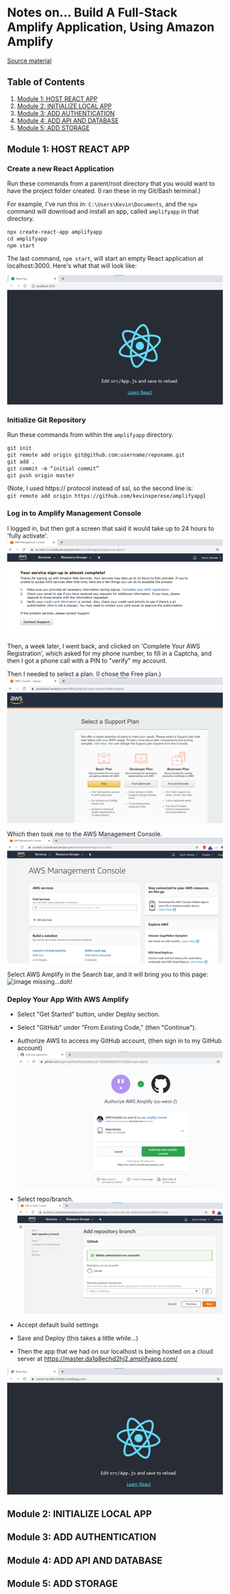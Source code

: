 # Notes on... Build A Full-Stack Amplify Application, Using Amazon Amplify

[Source material](https://aws.amazon.com/getting-started/hands-on/build-react-app-amplify-graphql)

## Table of Contents
1. [Module 1: HOST REACT APP](#Module-1)
2. [Module 2: INITIALIZE LOCAL APP](#Module-2)
3. [Module 3: ADD AUTHENTICATION](#Module-3)
4. [Module 4: ADD API AND DATABASE](#Module-4)
5. [Module 5: ADD STORAGE](#Module-5)

## Module 1: HOST REACT APP <a name="Module-1"></a>

### Create a new React Application
Run these commands from a parent/root directory that you would want to have the project
folder created. (I ran these in my Git/Bash terminal.)

For example, I've run this in: `C:\Users\Kevin\Documents`, and the `npx`
command will download and install an app, called `amplifyapp` in that directory.

```
npx create-react-app amplifyapp
cd amplifyapp
npm start
```

The last command, `npm start`, will start an empty React application at localhost:3000.
Here's what that will look like:

![local-app](docs/react-app-screenshot.png)

### Initialize Git Repository
Run these commands from within the `amplifyapp` directory.

```
git init
git remote add origin git@github.com:username/reponame.git
git add .
git commit -m “initial commit”
git push origin master
```
(Note, I used https:// protocol instead of ssl, so the second line is:   
  `git remote add origin https://github.com/kevinxperese/amplifyapp`)

### Log in to Amplify Management Console
I logged in, but then got a screen that said it would take up to 24 hours to 'fully activate'.   
![sign-up](docs/aws-sign-up.png)

Then, a week later, I went back, and clicked on 'Complete Your AWS Registration', which
asked for my phone number, to fill in a Captcha, and then I got a phone call with a PIN
to "verify" my account.

Then I needed to select a plan. (I chose the Free plan.)   
![select-plan](docs/aws-select-plan.png)

Which then took me to the AWS Management Console.   
![managment-console](docs/aws-management-console.png)

Select AWS Amplify in the Search bar, and it will bring you to this page:   
![image missing...doh!]()

### Deploy Your App With AWS Amplify
* Select "Get Started" button, under Deploy section.

* Select "GitHub" under "From Existing Code," (then "Continue").   

* Authorize AWS to access my GitHub account, (then sign in to my GitHub account)   
![authorize-github](docs/aws-authorize-github.png)

* Select repo/branch.
![select-repo](docs/aws-select-github-repo.png)

* Accept default build settings

* Save and Deploy (this takes a little while...)

* Then the app that we had on our localhost is being hosted on a cloud server at
https://master.da1q8echd2hj2.amplifyapp.com/

![online-app](docs/aws-react-app-online.png)

## Module 2: INITIALIZE LOCAL APP <a name="Module-2"></a>

## Module 3: ADD AUTHENTICATION <a name="Module-3"></a>

## Module 4: ADD API AND DATABASE <a name="Module-4"></a>

## Module 5: ADD STORAGE <a name="Module-5"></a>
